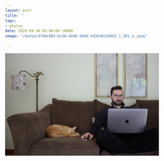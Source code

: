 ```yaml
---
layout: post
title: ''
tags:
- photos
date: 2020-09-30 05:00:00 +0000
image: "/media/4fb0c903-bc58-4e98-99d6-5d3630cb0493_1_201_a.jpeg"

---
```

![](/media/4fb0c903-bc58-4e98-99d6-5d3630cb0493_1_201_a.jpeg)